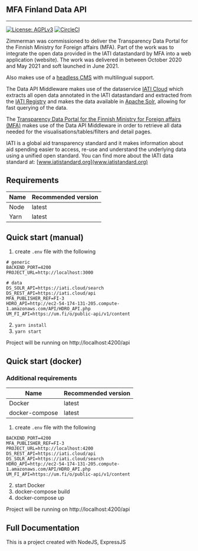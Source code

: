 ## MFA Finland Data API

---

[![License: AGPLv3](https://img.shields.io/badge/License-AGPL%20v3-blue.svg)](https://github.com/zimmerman-team/MFA-Finland-API/blob/main/LICENSE.MD)
[![CircleCI](https://circleci.com/gh/zimmerman-team/MFA-Finland-API/tree/main.svg?style=svg&circle-token=ae015a1b18d85d297a0a9c71131da97726b87a6b)](https://circleci.com/gh/zimmerman-team/MFA-Finland-API/tree/main)

Zimmerman was commissioned to deliver the Transparency Data Portal for the Finnish Ministry for Foreign affairs (MFA). Part of the work was to integrate the open data provided in the IATI datastandard by MFA into a web application (website). The work was delivered in between October 2020 and May 2021 and soft launched in June 2021.

Also makes use of a [headless CMS](https://getcockpit.com) with multilingual support.

The Data API Middleware makes use of the dataservice [IATI Cloud](http://iati.cloud/) which extracts all open data annotated in the IATI datastandard and extracted from the [IATI Registry](http://www.iatiregistry.org/publisher) and makes the data available in [Apache Solr](https://iati.cloud/documentation), allowing for fast querying of the data.

The [Transparency Data Portal for the Finnish Ministry for Foreign affairs (MFA)](https://github.com/zimmerman-team/MFA-Finland-frontend/) makes use of the Data API Middleware in order to retrieve all data needed for the visualisations/tables/filters and detail pages.

IATI is a global aid transparency standard and it makes information about aid spending easier to access, re-use and understand the underlying data using a unified open standard. You can find more about the IATI data standard at: [www.iatistandard.org](www.iatistandard.org)

## Requirements

| Name | Recommended version |
| ---- | ------------------- |
| Node | latest              |
| Yarn | latest              |

## Quick start (manual)

1. create `.env` file with the following

```
# generic
BACKEND_PORT=4200
PROJECT_URL=http://localhost:3000

# data
DS_SOLR_API=https://iati.cloud/search
DS_REST_API=https://iati.cloud/api
MFA_PUBLISHER_REF=FI-3
HDRO_API=http://ec2-54-174-131-205.compute-1.amazonaws.com/API/HDRO_API.php
UM_FI_API=https://um.fi/o/public-api/v1/content
```

2. `yarn install`
3. `yarn start`

Project will be running on http://localhost:4200/api

## Quick start (docker)

### Additional requirements

| Name           | Recommended version |
| -------------- | ------------------- |
| Docker         | latest              |
| docker-compose | latest              |

1. create `.env` file with the following

```
BACKEND_PORT=4200
MFA_PUBLISHER_REF=FI-3
PROJECT_URL=http://localhost:4200
DS_REST_API=https://iati.cloud/api
DS_SOLR_API=https://iati.cloud/search
HDRO_API=http://ec2-54-174-131-205.compute-1.amazonaws.com/API/HDRO_API.php
UM_FI_API=https://um.fi/o/public-api/v1/content
```

2. start Docker
3. docker-compose build
4. docker-compose up

Project will be running on http://localhost:4200/api

## Full Documentation

This is a project created with NodeJS, ExpressJS
